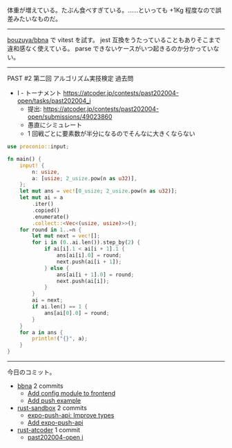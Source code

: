 体重が増えている。たぶん食べすぎている。……といっても +1Kg 程度なので誤差みたいなものだ。

---

[bouzuya/bbna] で vitest を試す。 jest 互換をうたっていることもありそこまで違和感なく使えている。 parse できないケースがいつ起きるのか分かっていない。

---

PAST #2 第二回 アルゴリズム実技検定 過去問

- I - トーナメント
  <https://atcoder.jp/contests/past202004-open/tasks/past202004_i>
  - 提出: <https://atcoder.jp/contests/past202004-open/submissions/49023860>
  - 愚直にシミュレート
  - 1 回戦ごとに要素数が半分になるのでそんなに大きくならない

```rust
use proconio::input;

fn main() {
    input! {
        n: usize,
        a: [usize; 2_usize.pow(n as u32)],
    };
    let mut ans = vec![0_usize; 2_usize.pow(n as u32)];
    let mut ai = a
        .iter()
        .copied()
        .enumerate()
        .collect::<Vec<(usize, usize)>>();
    for round in 1..=n {
        let mut next = vec![];
        for i in (0..ai.len()).step_by(2) {
            if ai[i].1 < ai[i + 1].1 {
                ans[ai[i].0] = round;
                next.push(ai[i + 1]);
            } else {
                ans[ai[i + 1].0] = round;
                next.push(ai[i]);
            }
        }
        ai = next;
        if ai.len() == 1 {
            ans[ai[0].0] = round;
        }
    }
    for a in ans {
        println!("{}", a);
    }
}
```

---

今日のコミット。

- [bbna](https://github.com/bouzuya/bbna) 2 commits
  - [Add config module to frontend](https://github.com/bouzuya/bbna/commit/ceac6e7cd2ee6b62584cb44860c3ae8a63b705d5)
  - [Add push example](https://github.com/bouzuya/bbna/commit/a0bd4d4739cb7f63c9b24af880789ed30fc190ff)
- [rust-sandbox](https://github.com/bouzuya/rust-sandbox) 2 commits
  - [expo-push-api: Improve types](https://github.com/bouzuya/rust-sandbox/commit/c2a8858a7cfde8d21fe8b5419d74427c3d4b970a)
  - [Add expo-push-api](https://github.com/bouzuya/rust-sandbox/commit/e3c7681095b76f90887931d41f748a3eb4c0cb03)
- [rust-atcoder](https://github.com/bouzuya/rust-atcoder) 1 commit
  - [past202004-open i](https://github.com/bouzuya/rust-atcoder/commit/b4b3aa48dd0d2a436480fbc1a830b5a2b97f989b)

[bouzuya/bbna]: https://github.com/bouzuya/bbna
